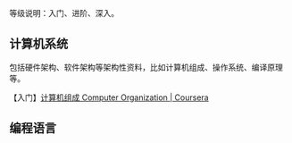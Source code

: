 等级说明：入门、进阶、深入。

## 计算机系统

包括硬件架构、软件架构等架构性资料，比如计算机组成、操作系统、编译原理等。

【入门】[计算机组成 Computer Organization | Coursera](https://www.coursera.org/learn/jisuanji-zucheng)

## 编程语言
